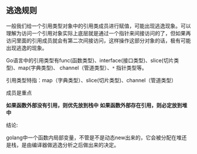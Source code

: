 
## 逃逸规则

一般我们给一个引用类型对象中的引用类成员进行赋值，可能出现逃逸现象。可以理解为访问一个引用对象实际上底层就是通过一个指针来间接访问的了，但如果再访问里面的引用成员就会有第二次间接访问，这样操作这部分对象的话，极有可能出现逃逸的现象。


Go语言中的引用类型有func(函数类型)、interface(接口类型)、slice(切片类型)、map(字典类型)、
channel（管道类型）、`*` 指针类型等。

引用类型特指：map（字典类型）、slice(切片类型)、channel（管道类型）


成员是重点

**如果函数外部没有引用，则优先放到栈中**
**如果函数外部存在引用，则必定放到堆中**



结论:

golang中一个函数内局部变量，不管是不是动态new出来的，它会被分配在堆还是栈，是由编译器做逃逸分析之后做出来的决定。
